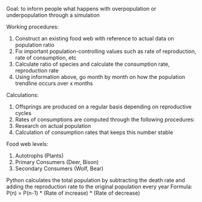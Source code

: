 Goal: to inform people what happens with overpopulation or underpopulation through a simulation

Working procedures:
1. Construct an existing food web with reference to actual data on population ratio
2. Fix important population-controlling values such as rate of reproduction, rate of consumption, etc
3. Calculate ratio of species and calculate the consumption rate, reproduction rate
4. Using information above, go month by month on how the population trendline occurs over x months

Calculations:
1. Offsprings are produced on a regular basis depending on reproductive cycles
2. Rates of consumptions are computed through the following procedures:
1. Research on actual population
2. Calculation of consumption rates that keeps this number stable

Food web levels:
1. Autotrophs (Plants)
2. Primary Consumers (Deer, Bison)
3. Secondary Consumers (Wolf, Bear)

Python calculates the total population by subtracting the death rate and adding the reproduction rate to the original population every year
Formula: P(n) = P(n-1) * (Rate of increase) * (Rate of decrease)
